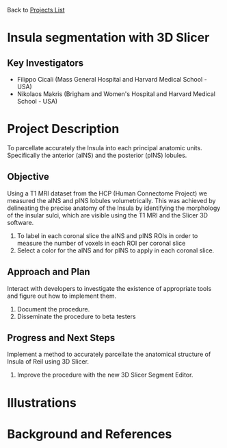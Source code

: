 Back to [Projects List](../../README.md#ProjectsList)

# Insula segmentation with 3D Slicer

## Key Investigators

- Filippo Cicali (Mass General Hospital and Harvard Medical School - USA)
- Nikolaos Makris (Brigham and Women's Hospital and Harvard Medical School - USA)


# Project Description

To parcellate accurately the Insula into each principal anatomic units. Specifically the anterior (aINS) and the posterior (pINS) lobules.

## Objective

Using a T1 MRI dataset from the HCP (Human Connectome Project) we measured the aINS and pINS lobules volumetrically. 
This was achieved by delineating the precise anatomy of the Insula by identifying the morphology of the insular sulci, which are visible using the T1 MRI and the Slicer 3D software.


1. To label in each coronal slice the aINS and pINS ROIs in order to measure the number of voxels in each ROI per coronal slice
1. Select a color for the aINS and for pINS to apply in each coronal slice. 


## Approach and Plan

Interact with developers to investigate the existence of appropriate tools and figure out how to implement them.

1. Document the procedure.
1. Disseminate the procedure to beta testers


## Progress and Next Steps

Implement a method to accurately parcellate the anatomical structure of Insula of Reil using 3D Slicer.

1. Improve the procedure with the new 3D Slicer Segment Editor.

# Illustrations

<!-- Add pictures and links to videos that demonstrate what has been accomplished.

![Description of picture](Example2.jpg)
![Some more images](Example2.jpg)
-->

# Background and References

<!-- If you developed any software, include link to the source code repository. If possible, also add links to sample data, and to any relevant publications. -->
